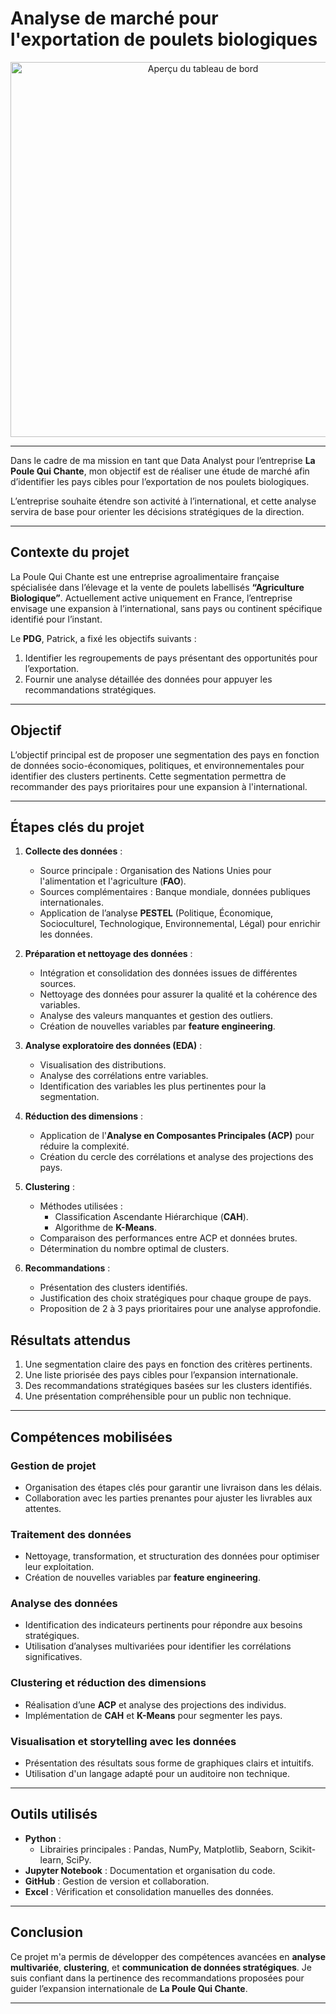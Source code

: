 # Analyse de marché pour l'exportation de poulets biologiques

<div align="center">
  <img src="https://github.com/user-attachments/assets/6938eea5-d323-4d73-bef0-c592ac3dcee7" alt="Aperçu du tableau de bord" width="600"/>
</div>

---

Dans le cadre de ma mission en tant que Data Analyst pour l’entreprise **La Poule Qui Chante**, mon objectif est de réaliser une étude de marché afin d’identifier les pays cibles pour l’exportation de nos poulets biologiques.

L’entreprise souhaite étendre son activité à l’international, et cette analyse servira de base pour orienter les décisions stratégiques de la direction.

---

## Contexte du projet

La Poule Qui Chante est une entreprise agroalimentaire française spécialisée dans l’élevage et la vente de poulets labellisés **“Agriculture Biologique”**. Actuellement active uniquement en France, l’entreprise envisage une expansion à l’international, sans pays ou continent spécifique identifié pour l’instant.

Le **PDG**, Patrick, a fixé les objectifs suivants :
1. Identifier les regroupements de pays présentant des opportunités pour l’exportation.
2. Fournir une analyse détaillée des données pour appuyer les recommandations stratégiques.

---

## Objectif

L’objectif principal est de proposer une segmentation des pays en fonction de données socio-économiques, politiques, et environnementales pour identifier des clusters pertinents. Cette segmentation permettra de recommander des pays prioritaires pour une expansion à l'international.

---

## Étapes clés du projet

1. **Collecte des données** :
   - Source principale : Organisation des Nations Unies pour l'alimentation et l'agriculture (**FAO**).
   - Sources complémentaires : Banque mondiale, données publiques internationales.
   - Application de l’analyse **PESTEL** (Politique, Économique, Socioculturel, Technologique, Environnemental, Légal) pour enrichir les données.

2. **Préparation et nettoyage des données** :
   - Intégration et consolidation des données issues de différentes sources.
   - Nettoyage des données pour assurer la qualité et la cohérence des variables.
   - Analyse des valeurs manquantes et gestion des outliers.
   - Création de nouvelles variables par **feature engineering**.

3. **Analyse exploratoire des données (EDA)** :
   - Visualisation des distributions.
   - Analyse des corrélations entre variables.
   - Identification des variables les plus pertinentes pour la segmentation.

4. **Réduction des dimensions** :
   - Application de l'**Analyse en Composantes Principales (ACP)** pour réduire la complexité.
   - Création du cercle des corrélations et analyse des projections des pays.

5. **Clustering** :
   - Méthodes utilisées :
     - Classification Ascendante Hiérarchique (**CAH**).
     - Algorithme de **K-Means**.
   - Comparaison des performances entre ACP et données brutes.
   - Détermination du nombre optimal de clusters.

6. **Recommandations** :
   - Présentation des clusters identifiés.
   - Justification des choix stratégiques pour chaque groupe de pays.
   - Proposition de 2 à 3 pays prioritaires pour une analyse approfondie.

## Résultats attendus

1. Une segmentation claire des pays en fonction des critères pertinents.
2. Une liste priorisée des pays cibles pour l’expansion internationale.
3. Des recommandations stratégiques basées sur les clusters identifiés.
4. Une présentation compréhensible pour un public non technique.


---

## Compétences mobilisées

### Gestion de projet
- Organisation des étapes clés pour garantir une livraison dans les délais.
- Collaboration avec les parties prenantes pour ajuster les livrables aux attentes.

### Traitement des données
- Nettoyage, transformation, et structuration des données pour optimiser leur exploitation.
- Création de nouvelles variables par **feature engineering**.

### Analyse des données
- Identification des indicateurs pertinents pour répondre aux besoins stratégiques.
- Utilisation d’analyses multivariées pour identifier les corrélations significatives.

### Clustering et réduction des dimensions
- Réalisation d’une **ACP** et analyse des projections des individus.
- Implémentation de **CAH** et **K-Means** pour segmenter les pays.

### Visualisation et storytelling avec les données
- Présentation des résultats sous forme de graphiques clairs et intuitifs.
- Utilisation d'un langage adapté pour un auditoire non technique.

---

## Outils utilisés

- **Python** :
  - Librairies principales : Pandas, NumPy, Matplotlib, Seaborn, Scikit-learn, SciPy.
- **Jupyter Notebook** : Documentation et organisation du code.
- **GitHub** : Gestion de version et collaboration.
- **Excel** : Vérification et consolidation manuelles des données.

---
## Conclusion

Ce projet m'a permis de développer des compétences avancées en **analyse multivariée**, **clustering**, et **communication de données stratégiques**. Je suis confiant dans la pertinence des recommandations proposées pour guider l’expansion internationale de **La Poule Qui Chante**.

---

